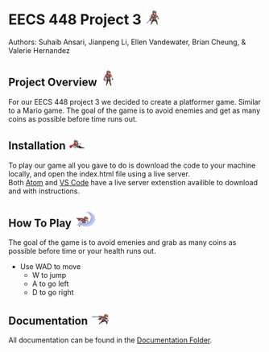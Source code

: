 # EECS 448 Project 3 ![Adventurer](/Documentation/images/adventurer.png)
Authors: Suhaib Ansari, Jianpeng Li, Ellen Vandewater, Brian Cheung, & Valerie Hernandez
 
## Project Overview ![Adventurer2](/Documentation/images/adventurer2.png)
For our EECS 448 project 3 we decided to create a platformer game. Similar to a Mario game. The goal of the game is to avoid enemies and get as many coins as possible before time runs out. 

## Installation ![Adventurer4](Documentation/images/adventurer4.png)
To play our game all you gave to do is download the code to your machine locally, and open the index.html file using a live server. <br> Both [Atom] and [VS Code] have a live server extenstion availible to download and with instructions. 

## How To Play ![Adventurer3](Documentation/images/adventurer3.png)
The goal of the game is to avoid emenies and grab as many coins as possible before time or your health runs out. 
* Use WAD to move
    * W to jump
    * A to go left
    * D to go right

## Documentation ![Adventurer5](Documentation/images/adventurer5.png)
All documentation can be found in the [Documentation Folder]. 

[Atom]: https://atom.io/packages/atom-live-server
[VS Code]: https://marketplace.visualstudio.com/items?itemName=ritwickdey.LiveServer
[Documentation Folder]: (Documentation/)